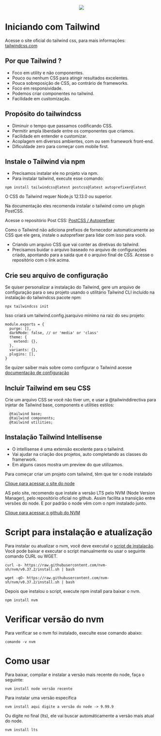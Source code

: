 <div style="text-align: center;">
  <img src="https://o.remove.bg/downloads/58da447f-0775-4ea9-b15c-52fe27e0e957/tailwind-css-logo-removebg-preview.png"/>
</div>

# Iniciando com Tailwind

Acesse o site oficial do tailwind css, para mais informações: 
[tailwindcss.com]('https://tailwindcss.com/')

## Por que Tailwind ?

- Foco em utility e não componentes.
- Pouco ou nenhum CSS para atingir resultados excelentes.
- Pouca sobreposição de CSS, ao contrário de frameworks.
- Foco em responsividade.
- Podemos criar componentes no tailwind.
- Facilidade em customização.

## Propósito do tailwindcss

- Diminuir o tempo que passamos codificando CSS.
- Permitir ampla liberdade entre os componentes que criamos.
- Facilidade em entender e customizar.
- Acoplagem em diversos ambientes, com ou sem framework front-end.
- Dificuldade zero para começar com mobile first.

## Instale o Tailwind via npm

- Precisamos instalar ele no projeto via npm.
- Para instalar tailwind, execute esse comando:  
```
npm install tailwindcss@latest postcss@latest autoprefixer@latest
```
O CSS do Tailwind requer Node.js 12.13.0 ou superior.

Na documentação eles recomenda instalar o tailwind como um plugin PostCSS.

Acesse o repositório Post CSS: [PostCSS / Autoprefixer]('https://github.com/postcss/autoprefixer')

Como o Tailwind não adiciona prefixos de fornecedor automaticamente ao CSS que ele gera, instale o autoprefixer para lidar com isso para você.

- Criando um arquivo CSS que vai conter as diretivas do tailwind.
- Precisamos buidar o arquivo baseado no arquivo de configurações criado, apontando para a saida que é o arquivo final de CSS. Acesse o repositório com o link acima.

## Crie seu arquivo de configuração

Se quiser personalizar a instalação do Tailwind, gere um arquivo de configuração para o seu projeto usando o utilitário Tailwind CLI incluído na instalação do tailwindcss pacote npm:

```
npx tailwindcss init
```
Isso criará um tailwind.config.jsarquivo mínimo na raiz do seu projeto:
```
module.exports = {
  purge: [],
  darkMode: false, // or 'media' or 'class'
  theme: {
    extend: {},
  },
  variants: {},
  plugins: [],
}
```
Se quizer saiber mais sobre como configurar o Tailwind acesse [documentação de configuração]('https://tailwindcss.com/docs/configuration')

## Incluir Tailwind em seu CSS

Crie um arquivo CSS se você não tiver um, e usar a @tailwinddirectiva para injetar de Tailwind base, components e utilities estilos:

```
  @tailwind base;
  @tailwind components;
  @tailwind utilities;
```

## Instalação Tailwind Intellisense

- O intellisense é uma extensão excelente para o tailwind.
- Vai ajudar na criação dos projetos, auto completando as classes do framerwork.
- Em alguns casos mostra um preview do que utilizamos.

Para começar criar um projeto com tailwind, têm que ter o node instalado

[Clique para acessar o site do node]('https://nodejs.org/en/')

AS pelo site, recomendo que instale a versão LTS pelo NVM (Node Version Manager), pelo repositório oficial no github. Assim facilita a transição entre versões do node. E por padrão o node vêm com o npm instalado junto.

[Clique para acessar o github do NVM]('https://github.com/nvm-sh/nvm')

# Script para instalação e atualização

Para instalar ou atualizar o nvm, você deve executal o [script de instalação]('https://github.com/nvm-sh/nvm/blob/v0.37.2/install.sh'). Você pode baixar e executar o script manualmente ou usar o seguinte comando CURL ou WGET.

```
curl -o- https://raw.githubusercontent.com/nvm-sh/nvm/v0.37.2/install.sh | bash
```
```
wget -qO- https://raw.githubusercontent.com/nvm-sh/nvm/v0.37.2/install.sh | bash
```
Depois que instalou o script, execute npm install para baixar o nvm.
```
npm install nvm
```

# Verificar versão do nvm

Para verificar se o nvm foi instalado, execulte esse comando abaixo:
```
comando -v nvm
```

# Como usar

Para baixar, compilar e instalar a versão mais recente do node, faça o seguinte: 
```
nvm install node versão recente
```
Para instalar uma versão específica
```
nvm install aqui digite a versão do node -> 9.99.9
```
Ou digite no final (lts), ele vai buscar automáticamente a versão mais atual do node.
```
nvm install lts
```
